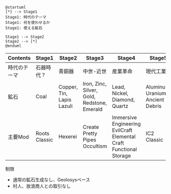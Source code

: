```plantuml
@startuml
[*] --> Stage1
Stage1: 時代のテーマ
Stage1: 何を使わせるか
Stage1: 使える鉱石

Stage1 --> Stage2
Stage2 --> [*]
@enduml
```

|Contents|Stage1|Stage2|Stage3|Stage4|Stage5|Stage6|Stage7|
|--------|------|------|------|------|------|------|------|
|時代のテーマ|石器時代？|青銅器|中世-近世|産業革命|現代工業|未来工業|Creative|
|鉱石|Coal|Copper, Tin, Lapis Lazuli|Iron, Zinc, Silver, Gold, Redstone, Emerald|Lead, Nickel, Diamond, Quartz|Aluminum, Uranium, Ancient Debris|Osmium||
|主要Mod|Roots Classic<br>|Hexerei|Create<br>Pretty Pipes<br>Occultism|Immersive Engineering<br>EvilCraft<br>Elemental Craft<br>Functional Storage|IC2 Classic|AE2<br>Mekanism<br>Flux Networks||

制限
- 通常の鉱石生成なし、Geolosysベース
- 村人、放浪商人との取引なし